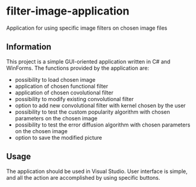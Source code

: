 # filter-image-application
Application for using specific image filters on chosen image files

## Information
This project is a simple GUI-oriented application written in C# and WinForms. The functions provided by the application are:
- possibility to load chosen image
- application of chosen functional filter
- application of chosen covolutional filter
- possibility to modify existing convolutional filter
- option to add new convolutional filter with kernel chosen by the user
- possibility to test the custom popularity algorithm with chosen parameters on the chosen image 
- possibility to test the error diffusion algorithm with chosen parameters on the chosen image
- option to save the modified picture

## Usage
The application should be used in Visual Studio. User interface is simple, and all the action are accomplished by using specific buttons.
